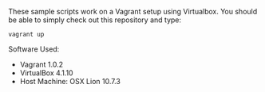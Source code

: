 These sample scripts work on a Vagrant setup using Virtualbox.  You should be able to simply check out this repository and type:

    vagrant up



Software Used:
*   Vagrant 1.0.2
*   VirtualBox 4.1.10
*   Host Machine: OSX Lion 10.7.3
  
  
  